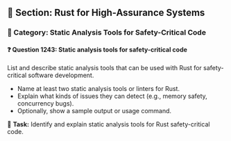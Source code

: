 ## 📘 Section: Rust for High-Assurance Systems
### 🔹 Category: Static Analysis Tools for Safety-Critical Code
#### ❓ Question 1243: Static analysis tools for safety-critical code

List and describe static analysis tools that can be used with Rust for safety-critical software development.

- Name at least two static analysis tools or linters for Rust.
- Explain what kinds of issues they can detect (e.g., memory safety, concurrency bugs).
- Optionally, show a sample output or usage command.

🔧 **Task:** Identify and explain static analysis tools for Rust safety-critical code.
